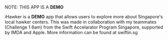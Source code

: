 NOTE: THIS APP IS A **DEMO**

iHawker is a **DEMO** app that allows users to explore more about Singapore's local hawker centers. This was made in collaboration with my teammates (Challenge 1 6am) from the Swift Accelarator Program Singapore, supported by IMDA and Apple. More information can be found at swiftin.sg
